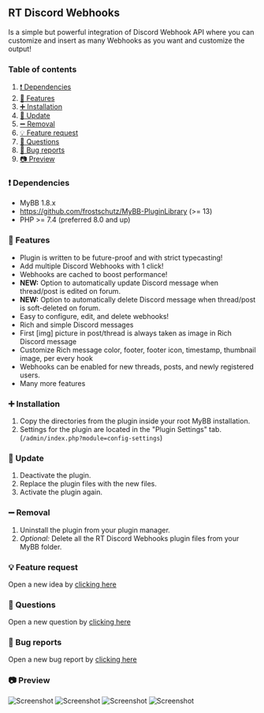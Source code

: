 ## RT Discord Webhooks
Is a simple but powerful integration of Discord Webhook API where you can customize and insert as many Webhooks as you want and customize the output!

### Table of contents
1. [❗ Dependencies](#-dependencies)
2. [📃 Features](#-features)
3. [➕ Installation](#-installation)
4. [🔼 Update](#-update)
5. [➖ Removal](#-removal)
6. [💡 Feature request](#-feature-request)
7. [🙏 Questions](#-questions)
8. [🐞 Bug reports](#-bug-reports)
9. [📷 Preview](#-preview)

### ❗ Dependencies
- MyBB 1.8.x
- https://github.com/frostschutz/MyBB-PluginLibrary (>= 13)
- PHP >= 7.4 (preferred 8.0 and up)

### 📃 Features
* Plugin is written to be future-proof and with strict typecasting!
* Add multiple Discord Webhooks with 1 click!
* Webhooks are cached to boost performance!
* **NEW:** Option to automatically update Discord message when thread/post is edited on forum.
* **NEW:** Option to automatically delete Discord message when thread/post is soft-deleted on forum.
* Easy to configure, edit, and delete webhooks!
* Rich and simple Discord messages
* First [img] picture in post/thread is always taken as image in Rich Discord message
* Customize Rich message color, footer, footer icon, timestamp, thumbnail image, per every hook
* Webhooks can be enabled for new threads, posts, and newly registered users.
* Many more features

### ➕ Installation
1. Copy the directories from the plugin inside your root MyBB installation.
2. Settings for the plugin are located in the "Plugin Settings" tab. (`/admin/index.php?module=config-settings`)

### 🔼 Update
1. Deactivate the plugin.
2. Replace the plugin files with the new files.
3. Activate the plugin again.

### ➖ Removal
1. Uninstall the plugin from your plugin manager.
2. _Optional:_ Delete all the RT Discord Webhooks plugin files from your MyBB folder.

### 💡 Feature request
Open a new idea by [clicking here](https://github.com/RevertIT/mybb-rt_discord_webhooks/discussions/new?category=ideas)

### 🙏 Questions
Open a new question by [clicking here](https://github.com/RevertIT/mybb-rt_discord_webhooks/discussions/new?category=q-a)

### 🐞 Bug reports
Open a new bug report by [clicking here](https://github.com/RevertIT/mybb-rt_discord_webhooks/issues/new)

### 📷 Preview
<img src="https://i.postimg.cc/d00QQ6FC/dc1.png" alt="Screenshot">
<img src="https://i.postimg.cc/QMn8F7Ny/dc2.png" alt="Screenshot">
<img src="https://i.postimg.cc/mD0gYFy5/dc5.png" alt="Screenshot">
<img src="https://i.postimg.cc/8PV1fNDN/dc4.png" alt="Screenshot">